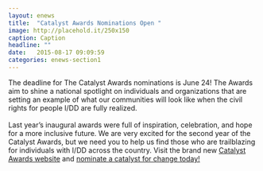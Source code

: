 ```yaml
---
layout: enews
title:  "Catalyst Awards Nominations Open "
image: http://placehold.it/250x150
caption: Caption
headline: ""
date:   2015-08-17 09:09:59
categories: enews-section1
---
```

The deadline for The Catalyst Awards nominations is June 24! The Awards aim to shine a national spotlight on individuals and organizations that are setting an example of what our communities will look like when the civil rights for people I/DD are fully realized. 
<br><br>
Last year’s inaugural awards were full of inspiration, celebration, and hope for a more inclusive future. We are very excited for the second year of the Catalyst Awards, but we need you to help us find those who are trailblazing for individuals with I/DD across the country. Visit the brand new <a href="http://catalystawards.org/">Catalyst Awards website</a> and <a href="https://www.conferenceabstracts.com/cfp2/login.asp?EventKey=OKNRNCEZ">nominate a catalyst for change today!</a>
